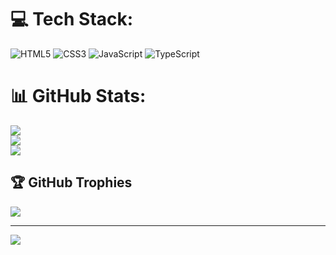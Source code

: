 
# 💻 Tech Stack:
![HTML5](https://img.shields.io/badge/html5-%23E34F26.svg?style=for-the-badge&logo=html5&logoColor=white) ![CSS3](https://img.shields.io/badge/css3-%231572B6.svg?style=for-the-badge&logo=css3&logoColor=white) ![JavaScript](https://img.shields.io/badge/javascript-%23323330.svg?style=for-the-badge&logo=javascript&logoColor=%23F7DF1E) ![TypeScript](https://img.shields.io/badge/typescript-%23007ACC.svg?style=for-the-badge&logo=typescript&logoColor=white)
# 📊 GitHub Stats:
![](https://github-readme-stats.vercel.app/api?username=Eduardozsw&theme=dark&hide_border=false&include_all_commits=false&count_private=false)<br/>
![](https://github-readme-streak-stats.herokuapp.com/?user=Eduardozsw&theme=dark&hide_border=false)<br/>
![](https://github-readme-stats.vercel.app/api/top-langs/?username=Eduardozsw&theme=dark&hide_border=false&include_all_commits=false&count_private=false&layout=compact)

## 🏆 GitHub Trophies
![](https://github-profile-trophy.vercel.app/?username=Eduardozsw&theme=radical&no-frame=true&no-bg=false&margin-w=4)

---
[![](https://visitcount.itsvg.in/api?id=Eduardozsw&icon=0&color=0)](https://visitcount.itsvg.in)

<!-- Proudly created with GPRM ( https://gprm.itsvg.in ) -->
